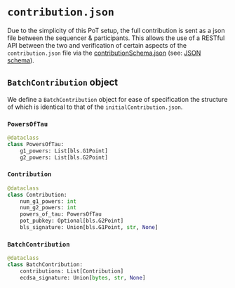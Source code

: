 # `contribution.json`

Due to the simplicity of this PoT setup, the full contribution is sent as a json file between the sequencer & participants. This allows the use of a RESTful API between the two and verification of certain aspects of the `contribution.json` file via the [contributionSchema.json](../../apiSpec/contributionSchema.json) (see: [JSON schema](https://json-schema.org/)).


## `BatchContribution` object

We define a `BatchContribution` object for ease of specification the structure of which is identical to that of the `initialContribution.json`.

### `PowersOfTau`

```python
@dataclass
class PowersOfTau:
    g1_powers: List[bls.G1Point]
    g2_powers: List[bls.G2Point]
```

### `Contribution`

```python
@dataclass
class Contribution:
    num_g1_powers: int
    num_g2_powers: int
    powers_of_tau: PowersOfTau
    pot_pubkey: Optional[bls.G2Point]
    bls_signature: Union[bls.G1Point, str, None]
```

### `BatchContribution`

```python
@dataclass
class BatchContribution:
    contributions: List[Contribution]
    ecdsa_signature: Union[bytes, str, None]
```
